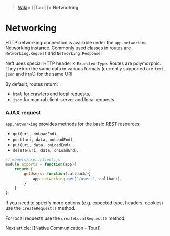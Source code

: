> [Wiki](Home) ▸ [[Tour]] ▸ **Networking**

Networking
===

HTTP networking connection is available under the `app.networking` Networking instance. Commonly used classes in routes are `Networking.Request` and `Networking.Response`.

Neft uses special HTTP header `X-Expected-Type`. Routes are polymorphic. They return the same data in various formats (currently supported are `text`, `json` and `html`) for the same URI.

By default, routes return:
- `html` for crawlers and local requests,
- `json` for manual client-server and local requests.

### AJAX request

`app.networking` provides methods for the basic REST resources:
- `get(uri, onLoadEnd)`,
- `post(uri, data, onLoadEnd)`,
- `put(uri, data, onLoadEnd)`,
- `delete(uri, data, onLoadEnd)`.

```javascript
// models/user.client.js
module.exports = function(app){
    return {
        getUsers: function(callback){
            app.networking.get("/users", callback);
        }
    }
};
```

If you need to specify more options (e.g. expected type, headers, cookies) use the `createRequest()` method.

For local requests use the `createLocalRequest()` method.

Next article: [[Native Communication - Tour]]
